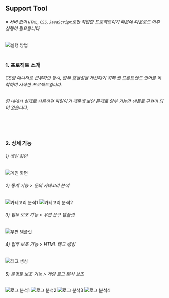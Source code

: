 ## Support Tool
###### ※ 서버 없이 `HTML`, `CSS`, `JavaScript`로만 작업한 프로젝트이기 때문에 [다운로드](https://github.com/adjhkim/supporttool/archive/refs/heads/main.zip) 이후 실행이 필요합니다.
![실행 방법](https://lh3.googleusercontent.com/pw/AM-JKLU2AQlyfrvkbl3dLl3fvP0Ntv2sLj7NZV13_XXEXx9ZCz6IJ-UJvjElFWybAq9CmqrRr6e4z9E1DqQjGivhNQANPNVkCw7EtZAu-6DsdMAmbT4O_45vM_wd0funxadORwzcPlwQHT41sj_uBL2azmtJJZCUe62Entsnfxo5JmFAq-kcHTWLmq77Qest_QRGOv8XGDOxKAgNSOiso8UAAxAS4iu2pAJIh5r5uPZIRZh6i8gGTTr-FIACzo0JkUIAsqaTt4-zQucoVU9O7hwqhfiGqU2oRR8sSD3DBIVGQJwUj0OX2SMc6yOZ_jNc7kTOO_ABg_L5yXI9KcXqCQTgWmVfN9tp_wIzrSuHhfIHK6vQiyoNvPJ2z8vt8-bMfiuZBrxOHvRFCQmD7wJu3AoTNhpnTvhuCV2sHrCWT5J1PybBij7nopWbFxG6KXqIEmeizcLjoLHgqBus4CSsZovQu9XwRqI3l8jqyljFpmDgqf56dEjOBuyCPec0X7Ale2qcWkplKHJf-HHJkhqZoMMjNFoY665_jEjvQdq_yguZygAawT10l9YcSCscALgjMAWxTydOPUvoIWpYgyIzETBmJcQXdR3WCxMaOxUCCf96PFaKOlZYSJmMxwFc5Qv3iQBTYLVVm_CcHms6BP4yasc5lHjCf_IYLBVeiNU5jewL1vE-iDZZExZP7xbs4hQzt73WIbABjzc6htDA1N5XpoXYXYr7SzAfwJ8lYirN5SjdU-f5-g2aXN6_6EH-2au189bxz9_HypGKlm7wlh0Q8w=w789-h234-no?authuser=0)
<br><br>
### 1. 프로젝트 소개
###### CS팀 매니저로 근무하던 당시, 업무 효율성을 개선하기 위해 웹 프론트엔드 언어를 독학하여 시작한 프로젝트입니다.
###### 팀 내에서 실제로 사용하던 파일이기 때문에 보안 문제로 일부 기능만 샘플로 구현이 되어 있습니다.
<br><br>
### 2. 상세 기능
###### 1) 메인 화면
![메인 화면](https://lh3.googleusercontent.com/RKldKUjKsU1HCw9yCfprq9ISdx6FdlXjnCalTOMe1HHajnps5bRWhZ5bURWEc0z_t_pxO9JDFp5B9Cii7aSI5uuOR9goCyDUK9Pb8Wy80-d0MW312TTDG1KLr6qmJKkIozZRArZSGIvZTFa2pw1SrYex1tTBeycdalV34IlGEXonOrJAo56KoUgCAHmjJ17dtI63idyaPJmeYI2bPcrqFtjN_MrxZ5XNT0_RylN8y5lrTLpAkrTZrJAYullxWJU7SRlz4u60jLaHC1MstoTMvG-noj86DGQkXIPtA4Bh_HR7orU7fOVJIxEVEyGIoz6i9aeg1pKIjX2NNkJE7JwVRqW02c3ETLiDwof-zYPOSvxYglgb60v3KSwV5K1dEmhzjaRBT_y4LhB-Kzq6i4PYxCHU9F85ynQZ2kY7fzLVOCKHiyGpiahPW3h0G0hF1b3mrdnjB4Gnjw6DJfgoIo76As5pR27DaDvR3aELM5CabfcOCIcQtLF5Z30ASAfEkmw1SNwu7Tp25grtKF7V9JCPOjGg44XGHyPf1c92GQ3mKh55v86xpSKg4_s83JKMZUnva5SHynV5a6kdMOXpDl8BaOy26-BHsVlWJivQeuXd6YTNBE1U9B8WU1EDU3yQLwKxdQgyDcM2Tn-KtFdTGw5iqFSpNMTp3uRFGd-n7_9fqr8q5cqT7_2Ay2aI6g1M5TD7a8QBZ619h_ybxJ0hbm2nOneQxJ11VUR3VHaINIJH3G3e7eziAhsgn8wrHqg=w1920-h554-no?authuser=0)
###### 2) 통계 기능 > 문의 카테고리 분석
![카테고리 분석1](https://lh3.googleusercontent.com/AM0paBqXdPPJFvGAyxwOds9iuT1YoB6rPf_K3P7MSgWzrEbgPdIaIzhfHp2mfbZ6kYGL_-4vEQdpxnLRTZ_miiewkky1DGyh0cHZSq8dMoFL5ZqiFinec1EdlzfpSmmaz01Y8qlmXSnB48WuKr-1NDSKy_aVCNNb-6m4DcJpHGgtcPWk8KJjFE_3VE14SXP6A_GmOX8HqX7XedZUtrja6j_damQZ9ITYTYxFGSNK3D5T1QdCziv23wum7Q0NeOaFOzyxZ9ytlj23rYO2HCJIrFVlWu-FFuJN653duBBEt7F1x8PA7wwTBy9rdJCVUQbQxvpS1_t4jY-Mu9U4nNjIRuRrjHZnJHGNtUWyWlWNSqGcFdRBpX2RoS70Bia2pZ4hgsqZluMcUhTUoXS36MYL_skVUkNpJk7-6dvJJHRer4793nXBOASoI2aAgq2yj_7gl8VKmbZ_PofsS12wplrMGNCDufx-h3hHnawKBVtWWyMyXYbvS6pGtqa-PsmnR5sRWL79xuhcVbzx8AXBsV61czjeNIpJm4OodUY61Lg1PUJUGRz-ZD4icB4mDZ9ePfhQqvAomLX2sXnXSVEXlH_1tWT5Z-hMlJMgQqlWiztjvXkFcuBRcuHYNawSdUOWzZnNzRjo-J_BaZS2Q1Rsp5_BcFFzPhN-DBerhYyNKlXHR2FAQHQ9dTxUaPmOEhlGQWEpsbxDGD65uTWz6KvR-3NykHdBtMBWghSe2WAYU9zSn0M7swbaAFmn7IdDYew=w1920-h907-no?authuser=0)
![카테고리 분석2](https://lh3.googleusercontent.com/4VSVtbQQhigWiN7PmyaKJzZV7yERb4_KES9yVqS4n-FENmex1lf3CrzrQukK6IR2w1WgFDXgMMLsQqjdezgLJEoi1UEwM0aHqE_hodDBbFS2IX9W4HXoewIQJs4H7P8pBeT70Riw9nAPqdYDw2mi-Z9uxHUti0JMWxAW-ce4xLEqdMVDDWK-UgLvrtQ4EElgRkNTCl0kiWgCaerAa96OKbRsyialMv7JnwLl14s_DY8zycJF0xWxdShAiO7KELn62pcEDbZJ28a-dTc4N8WS6529ywxbEO5fMVm-2bHM54wR1bbWYrXjxnR4fWxtzBPDnVOxL0Se3HLT9r9_LXq2SHKAmBqqrKhnQyVYXHLrUvV-yhMUNSiHNKgB1vRMVjPFHCEOiKekoZJpW9lTQdFA3boYZTyHPHX1OVaiyRq7psS41LPw1qqMUglSdj13Jaa-N-D76B55PdUnQt48W6Sl0W3PUS5lqxc1An2F3aATnnmzr5XhK4h_wsutGF86_bcx9-RpUX6RNruoZW5qx7Iz6QrWbQ_ngxYNp38w5ATXxFkt9svKTWYKgYw_cFwtL_w-75Fm-ZpRnfM7s9FEsUSI7sS2ba9sL9yr2UYubSN-ugMqXKfZh1MErLPqXv1rDalaXl_tSLViD634YdDp3Nio7-rjnU0BoTl1LSDdXfiNxsLpYNXGnwvXg5fFukL4mxQntC0rvY_0cLX04_-1TqtTGfkSgK5LO_IoAQOUvGKApq45YWQTW8EQ8G98Byo=w1920-h926-no?authuser=0)
###### 3) 업무 보조 기능 > 우편 문구 템플릿
![우편 템플릿](https://lh3.googleusercontent.com/EPYJ1k1NJg91EXmNox7HGEdWDTIYVcIVVb764CAtE6zt_cfmizwH466dHkELwjlT2k9-Z1tss0p688xU_q7IwHKThASrg1FOZmaXOssJ-4jIKmjXLPjKVTGoSWwM642DiwfgFh71yma3MjEUCAoaA4BePxooMdFULlcZNOYQB60do6_BNSb3ZmkDNfNBcQoUW3TG7peMmulwZwS11Pqg4J6rG3PflsTFBU9McDYUhNINB9KWd1hI7tJ3DOIOkn9ZgUbcxlIzpkS24feBnGBuKt9AQQDFBxPTI9LltH3BbYjYKoYfqk7m6P-p1J7o_2ekJWGFpdmFL9fnHdByDnnZtWO5ogNc9CO8YMCfThdOhmaTEWhUKlbOF0mSWTsOUYIKNGCkKGEtj_XwgEJuhEOnZqej8xvs-U-DXSwI8KkcbRPLpA4YySjQrtmo_NuM3KeFAaSTI81kNZ03xA3V9fXS2d8kka4t83uj2hQJ9uDImCa7AYUoGXo0b0v2DLTMgBMvilmct78QhLR55AfWYm0JL6kC6uEXH38diwN7SxLq90ebB1OZqL0b72Kw-oon-WJjVl7Ya-Jw4G_JrJBFNYVWR0o2xR2icO01Jh8ZaNdXf7EIlR3b6Vg945FbtRqlPxZxu4meatpciQbY7oBRf0GizrH8pYmCOpLkTVJB9xi1uZA7dk_13BNOAeGeH-38G4cW8kIVJSmkX27CflOgBK8dZrl4SUaSkHLzpOl0HaEKv1zA7Cgyx2V7D9cqJ3Y=w1920-h922-no?authuser=0)
###### 4) 업무 보조 기능 > HTML 태그 생성
![태그 생성](https://lh3.googleusercontent.com/dmPVLhKsuvVrCzIqrJou2McolRsBuatadNH2zom-lFil4_jSmN5vaW4LMhC5ndKFJeYDFe6VWHCaItsAb0MaKupXbW6oNbTyEjciODZHyUGcUqqVSzXJRUoQnmjBPGxuTjXjDjljvbCWmGVo0zNAIKPZq6G6oT-rcYWcRtQjJguJWDbIJaGy9Y3EIkpZtRhdlZYQMvKyAAP4CTK2tkZe3FkTXcWcz_kE-bjeeMK_iNgbOUF08G1qSRu54shgpeN67eEbVETGV7efbE5hsI_tLx0BmK_PRycmi3lb1U0HKg0UoHV-lOMmyuYkMW54WL5SB1SrrGt5BX-_mPehnS-H5ZQdcp4Y1E20xgyActMj0hDKd0M8OTgAUpSMXadIQM9KYPoXWaVbsrJDJrFLzw5aXpgg34wvuQAG9fmsAGfA53pJLorfZ7a8QuFdTU15jXDrZ-wvEKw54WRxE-pTvnXAPSlCJA_EjK_0kVr1eCcUvhybMyaYAsYdrU_95COXOh4NEK7mMro5ope64wSedyNBTl5O_1KaaBRfdX8FgPzmzkhp39CzSt1n9lcJ-9p5ag9yXFFVJIVsfbrZsclDA6PESdihI4v4OWgJUY3lqwdBcxZCPEn175F2vCOp1N6LP2WHq8EwqWDSI2ZJ9gve9L1Rao10dUbMdmWEr3Mmm-GncAXzg9MUPBnTMskgWBpfdZmIwkfJYkZuBcKDg4rbI0KzDa7K1QeoZzPw9BumTvYXoqfbdni_7SpiPjI5UQc=w1920-h829-no?authuser=0)
###### 5) 운영툴 보조 기능 > 게임 로그 분석 보조
![로그 분석1](https://lh3.googleusercontent.com/HdScYJn7eaKTwFyJZgj63AD-1lS_kSabgy5Oaya0DmmK5pvV3gu4P0axDmeg7iVGJkNVq4tpXTYxEZgU2kpDAmzOt6coUIgPM0ZCv2wrRWiJMJUUcayrvLcD606plDaWqmuF3I79yko-I4O8A4faSczLBFyuVp4IArzL67WE5Y4tFcZgznxr9XpsK1MwY-xOotGZT3-RSpWfutmpghpmU1E8fVk5T9yH-1lk6wdoTpWshNNfKGX8QRbMhD-oSFV-seNZ1RSmY40lJ599Q3BRrymD9cuOetm37GtPTOBHZOFBUfs7zr9iRlQ_Ko-lXt7TZwkRdDNwvQCf-LSh_3yqQoU64qSWsSrQ14qKaqb-hH2ROFuKaAPO4Vj-EFyJLp6qB1WRdxPWxYhQ4JJssIxh9tUa1DaFoys8mN-ULScFI3y83-ZTpjoMRqKs96TcmsoEfVcxT6QNny7asV3wcP8JDVO1UuSiB55fT0S6-slbAnsdsvatJ0QjJG-Oh-oijYGh-iwD_Mwt0HAvsQBk65cPtFj5WpF7Lhh7uKdrrq8C25FsHUFCADsHS5ZTYoxETDmdLwutzd49Tc0a2FU8Z8UAHDLa0-U7tzzBQzIejOKJtD-wIxZ2jpW0vaYt0ExDoI1mKhIwnvUIB1hhkQIyYBOLOdWJz6p3WeWwiUab4jxqs7-vbaow7Y8ysf8fTY-sMhLtCQVqrfFRIhN0ql9xh1QWa01P5c3yh2PYy3VWSuK8jc-Oq4pfCRwiEXgwMu0=w1798-h969-no?authuser=0)
![로그 분석2](https://lh3.googleusercontent.com/d98gBQQMN9-5IbcDdgIURJICbRiYy1NoLfdZ_vSdwM0rx1OhxuO84VT7eC_BHQlOFPrxIRFAqA8_F3GmqVVDi3N8I_fkzhtgNuj0jArMhMOp7f8IJCsPKsDBua3rk7q1whvzxfNB9LJ6ckcf7yPj9-KZgNpfeLfohCnNWmMlCuUa4N38VsWCxx2g7muHFhAMY20mZTiMDEEcQqfnyPRjTfWhH9Au3tGNVXwIHmvC_H_keqhwGAJeYc_kEc6U8SVSmByA_Ucwv2JYzJIkruDJC-mYJNIXW1iyAg0RhksxUG88iS20T1thjtjxAyvu6VuyZa0qA7tty4iF_-TQ5FcngCK7xKwjlKRMRuE4SEE872VTWzaNMGsASktZccSi9TVnIds5bjooKoZCpY3xhO3BkCR6JU8yryyv9cfq5nyixxggcjZdLEycxmFN5FJBKx279_ptwWeENWL3FbiPr_syxiq0qdxwYBupPB-ZKGSd8BSwJNvA3atFu1auViitzG1YO5thEiTx7MurLQeYmiQOsQP8qJwgZK6cl9ZU2ndixevZebFyo1yJi2fZnAePnuFgzZqgoqvR3Vq9_kGZICOjEVu4ZqQU1CMf3aTrfph9rIXPf0FCrqia_v_f2WSAt-QP73LM03hDSl3iv4UnGDhk-q_qsDc5ckH1mPDuq8KeuMVeHH5thfsw4wEB5CL0kPobcPFhzBwzZVsRo0HdL4SAu_6fDwxQvQYrx2oTQNS6SxUGzkpYz2ZTE6ukxo4=w1920-h939-no?authuser=0)
![로그 분석3](https://lh3.googleusercontent.com/AXddZXpvZ4sG2yGyYuIKWckUrqNeYXrwVkU6ltuvPaEh8CyukM8TaKmo3xevAdQD_sTb_zsQ283Yjxl1yp5a38nH4e5CEskHbAqdL5_5fv-SCSRapRnszNdqUqdepzQv_LMvO0sU86c7dbDtplg0W6sYFku5H_5xIQdlZ6pMhFnTBN0NVvuYPGMFVrShIJmWmQVCAmaIAPpG2M5g40ZHjBsGVNtDVyxiWsjBfxvzE_8yKty6z1DCdGUs87ZV8HHhLVoMYHWIsDDHpaf9OvBNgQqiLuwPXdlDoglj9BxiCR7F9DtFIGYhEC0s-SaU8snejg-R4YkLk5XhNk8r6TgRZ1GBnBEA8ekSmG52iTWaNxQRhViXavuY1N53kD_izPuLWpaefDdBQoKulAeeqpbvJF1eZRWKRWRK-URl2AkVac1i2YyAfrmBcoHv7n3TNoqw9Vhzedua3cnWT5JVSVKsFxo8fIKxUWWwri3JrmBKJHrEU1X2gtEOYtbTFnXSddB54Su64GdIJvP-KWHmBdxshNGfrjkYQx9p1QCuXkrZe6tx09CRjet1oX9s7QDD5w2AlQUhLeErWLE98wrgdAj4cJdD3fUxfwK4K87BbMOwvr9LpgyItZn6glDjaSTID4YB1cKFM5BfUUlOoXpwHgMkzjusZssWd3VO6qK9AL_5aKmRiqEvVK45xDiuyF6d9q_SfEbvdq3q0wT3_M2-4bdNm2hH-Kymb5fSq6cDo9rxfNnXRVFT70PmHWAEZec=w1920-h969-no?authuser=0)
![로그 분석4](https://lh3.googleusercontent.com/8FuNH4jQUnQ12u3GT_s2RTkCgILibQ90IXM4fxBBrSVJYP29cNq2N6PwPL0h4RptZv00b8Zt193t1xZ--SIPDUY7fylIr-lFnUUUppMYve6PIaLCksCzsHK09euE03wsYuuoeIMgDLgYR6UzMq-Mp_lF4e_-3Lrf7TVEM9VKTSgA4gnuDFrdzOLq_xxhqw2q2iuvV_YZrlryHs-B1lwXZmJb004E8PWZ7wBn6fh-jsZQ3pDPdCYnCToTEnTyn-eDBKEYy8ODAPbh32UCe9lcWuWvjEs3B4krn2r3PmR3C3PzzhDb7SRjXegPabUInU-YMtnkXgHMQVtvsx3N9uvBKez34rkqtF8nZumlfpFWuW01yOpL5gYl0VPI_LbGh1roqJ5ol-IEykLyWoatX9UYifBISz4jtUyyUGeRJ2nyGJlVuBQ2OVliIT60VZVA4FiG5rbIPJfcj_VN4t7PV2VCKA7hAC52hP3qGkMRxZjYqs85zAlafjnZgsBk2fAZpKkZbQMudWLOf8Qf7z0bg7RjhHXMEp-2OsBk3rw-7pKM8QjAFF1h_4zplpXrxAfWoBzE_tOay7iQoVIUbsnSteTmic6oiyZt8Gfloadgeov0q1sa_CeFM7nHmFJWoxA3hwwWQTFxidii-gAyJ5sPmyoL64boniwxkI4UVkdqdE-7IcL7MwJo-2ivASmqIDYMg7Wgbri9ElU_eFdkHEcKSrSgOegIaPmCe83_J0-CZKH6EL2TPabA2lJWC8wJaAc=w1920-h969-no?authuser=0)
